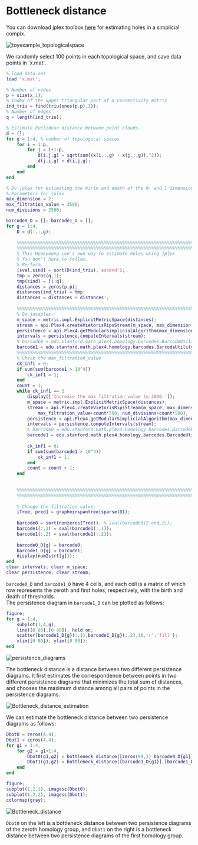 # Bottleneck distance 

You can download jplex toolbox [here](https://www.math.colostate.edu/~adams/jplex/files/PlexMatlabTutorial.pdf) for estimating holes in a simplicial complx. 

![toyexample_topologicalspace](https://user-images.githubusercontent.com/54297018/63508330-b8165580-c514-11e9-98b6-570b28aa84f3.png)

We randomly select 100 points in each topological space, and save data points in 'x.mat'. 

```Matlab 
% load data set 
load 'x.mat'; 

% Number of nodes 
p = size(x,1);
% Index of the upper triangular part of a connectivity matrix 
ind_triu = find(triu(ones(p,p),1));
% Number of edges 
q = length(ind_triu);

% Estimate Euclidean distance between point clouds. 
d = [];
for g = 1:4, % number of topological spaces 
    for i = 1:p,
        for j = i+1:p,
            d(i,j,g) = sqrt(sum((x(i,:,g) - x(j,:,g)).^2));
            d(j,i,g) = d(i,j,g);
        end
    end
end

% Do jplex for estimating the birth and death of the 0- and 1-dimensional holes in four sets of point cloud data 
% Parameters for jplex
max_dimension = 2;
max_filtration_value = 2500;
num_divisions = 2500;

barcode0_D = []; barcode1_D = [];
for g = 1:4, 
    D = d(:,:,g);
    
    %%%%%%%%%%%%%%%%%%%%%%%%%%%%%%%%%%%%%%%%%%%%%%%%%%%%%%%%%%%%%%%%%%%%%%%%%%%%%%%%%%%%%%
    %%%%%%%%%%%%%%%%%%%%%%%%%%%%%%%%%%%%%%%%%%%%%%%%%%%%%%%%%%%%%%%%%%%%%%%%%%%%%%%%%%%%%% 
    % This Hyekyoung Lee's own way to estimate holes using jplex
    % You don't have to follow. 
    % Perform.
    [sval,sind] = sort(D(ind_triu),'ascend');
    tmp = zeros(q,1);
    tmp(sind) = [1:q];
    distances = zeros(p,p);
    distances(ind_triu) = tmp;
    distances = distances + distances';
    
    %%%%%%%%%%%%%%%%%%%%%%%%%%%%%%%%%%%%%%%%%%%%%%%%%%%%%%%%%%%%%%%%%%%%%%%%%%%%%%%%%%%%%%
    % Do javaplex.
    m_space = metric.impl.ExplicitMetricSpace(distances);
    stream = api.Plex4.createVietorisRipsStream(m_space, max_dimension, max_filtration_value, num_divisions);
    persistence = api.Plex4.getModularSimplicialAlgorithm(max_dimension, 2);
    intervals = persistence.computeIntervals(stream);
    % barcode0 = edu.stanford.math.plex4.homology.barcodes.BarcodeUtility.getEndpoints(intervals, 0, 0);
    barcode1 = edu.stanford.math.plex4.homology.barcodes.BarcodeUtility.getEndpoints(intervals, 1, 0);
    %%%%%%%%%%%%%%%%%%%%%%%%%%%%%%%%%%%%%%%%%%%%%%%%%%%%%%%%%%%%%%%%%%%%%%%%%%%%%%%%%%%%%%
    % Check the max_filtration_value
    ck_inf1 = 0;
    if sum(sum(barcode1 > 10^4))
        ck_inf1 = 1;
    end
    count = 1;
    while ck_inf1 == 1
        display(['Increase the max_filtration_value to 3000.']);
        m_space = metric.impl.ExplicitMetricSpace(distances);
        stream = api.Plex4.createVietorisRipsStream(m_space, max_dimension, ...
            max_filtration_value+count*500, num_divisions+count*500);
        persistence = api.Plex4.getModularSimplicialAlgorithm(max_dimension, 2);
        intervals = persistence.computeIntervals(stream);
        % barcode0 = edu.stanford.math.plex4.homology.barcodes.BarcodeUtility.getEndpoints(intervals, 0, 0);
        barcode1 = edu.stanford.math.plex4.homology.barcodes.BarcodeUtility.getEndpoints(intervals, 1, 0);
        
        ck_inf1 = 0;
        if sum(sum(barcode1 > 10^4))
            ck_inf1 = 1;
        end
        count = count + 1;
    end
    
    
    %%%%%%%%%%%%%%%%%%%%%%%%%%%%%%%%%%%%%%%%%%%%%%%%%%%%%%%%%%%%%%%%%%%%%%%%%%%%%%%%%%%%%%
    %%%%%%%%%%%%%%%%%%%%%%%%%%%%%%%%%%%%%%%%%%%%%%%%%%%%%%%%%%%%%%%%%%%%%%%%%%%%%%%%%%%%%% 
    
    % Change the filtration value.
    [Tree, pred] = graphminspantree(sparse(D));
    
    barcode0 = sort(nonzeros(Tree)); % sval(barcode0(2:end,2));
    barcode1(:,1) = sval(barcode1(:,1));
    barcode1(:,2) = sval(barcode1(:,2));
    
    barcode0_D{g} = barcode0;
    barcode1_D{g} = barcode1;
    display(num2str([g]));
end
clear intervals; clear m_space; 
clear persistence; clear stream; 
``` 

`barcode0_D` and `barcode1_D` have 4 cells, and each cell is a matrix of which row represents the zeroth and first holes, respectively, with the birth and death of thresholds.   
The persistence diagram in `barcode1_D` can be plotted as follows: 

```Matlab 
figure; 
for g = 1:4, 
    subplot(1,4,g), 
    line([0 80],[0 80]); hold on;  
    scatter(barcode1_D{g}(:,1),barcode1_D{g}(:,2),10,'r','fill'); 
    xlim([0 80]), ylim([0 80]); 
end
```

![persistence_diagrams](https://user-images.githubusercontent.com/54297018/63508078-2dcdf180-c514-11e9-879d-130d85886942.png)



The bottleneck distance is a distance between two different persistence diagrams. 
It first estimates the correspondence between points in two different persistence diagrams that minimizes the total sum of distances, and chooses the maximum distance among all pairs of points in the persistence diagrams.   

![Bottleneck_distance_estimation](https://user-images.githubusercontent.com/54297018/63508382-d419f700-c514-11e9-8ea8-042ee4820c22.png)


We can estimate the bottleneck distance between two persistence diagrams as follows: 

```Matlab 
Dbot0 = zeros(4,4); 
Dbot1 = zeros(4,4); 
for g1 = 1:4,
    for g2 = g1+1:4,
        Dbot0(g1,g2) = bottleneck_distance([zeros(99,1) barcode0_D{g1}],[zeros(99,1) barcode0_D{g2}]);
        Dbot1(g1,g2) = bottleneck_distance([barcode1_D{g1}],[barcode1_D{g2}]);
    end 
end 

figure; 
subplot(1,2,1), imagesc(Dbot0); 
subplot(1,2,2), imagesc(Dbot1); 
colormap(gray); 
``` 

![Bottleneck_distance](https://user-images.githubusercontent.com/54297018/63508414-e300a980-c514-11e9-98a2-e2c4d8da0148.png)

`Dbot0` on the left is a bottleneck distance between two persistence diagrams of the zeroth homology group, and `Dbot1` on the right is a bottleneck distance between two persistence diagrams of the first homology group. 

